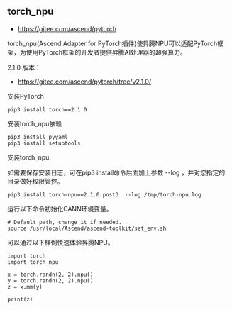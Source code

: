 



## torch_npu

- https://gitee.com/ascend/pytorch

torch_npu(Ascend Adapter for PyTorch插件)使昇腾NPU可以适配PyTorch框架，为使用PyTorch框架的开发者提供昇腾AI处理器的超强算力。


2.1.0 版本：

- https://gitee.com/ascend/pytorch/tree/v2.1.0/

安装PyTorch

```
pip3 install torch==2.1.0
```

安装torch_npu依赖

```
pip3 install pyyaml
pip3 install setuptools
```

安装torch_npu:

如需要保存安装日志，可在pip3 install命令后面加上参数 --log <PATH>，并对您指定的目录<PATH>做好权限管控。

```
pip3 install torch-npu==2.1.0.post3  --log /tmp/torch-npu.log
```

运行以下命令初始化CANN环境变量。



```
# Default path, change it if needed.
source /usr/local/Ascend/ascend-toolkit/set_env.sh
```


可以通过以下样例快速体验昇腾NPU。
```
import torch
import torch_npu

x = torch.randn(2, 2).npu()
y = torch.randn(2, 2).npu()
z = x.mm(y)

print(z)
```








